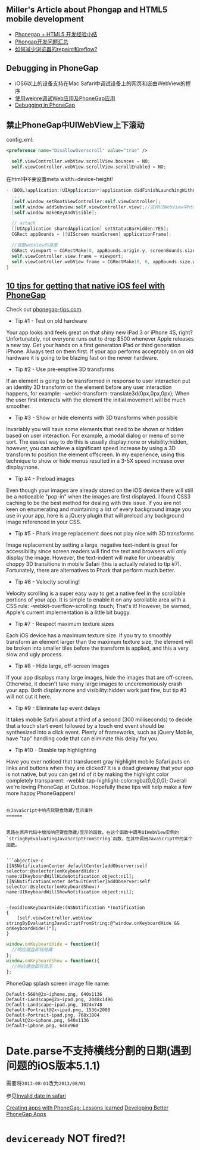 Miller's Article about Phongap and HTML5 mobile development
---
- [Phonegap + HTML5 开发经验小结](http://varnow.org/?p=354)
- [Phongap开发问题汇总](http://varnow.org/?p=355)
- [如何减少浏览器的repaint和reflow?](http://varnow.org/?p=232)

Debugging in PhoneGap
---------------------
- iOS6以上的设备支持在Mac Safari中调试设备上的网页和嵌由WebView的程序
- [使用weinre调试Web应用及PhoneGap应用](http://www.donglongfei.com/2012/03/debug-phonegap-app-using-weinre/?utm_source=rss&utm_medium=rss&utm_campaign=debug-phonegap-app-using-weinre)
- [Debugging in PhoneGap](https://github.com/phonegap/phonegap/wiki/Debugging-in-PhoneGap)


禁止PhoneGap中UIWebView上下滚动
--
config.xml:
```xml
<preference name="DisallowOverscroll" value="true" />
```

```objective-c
  self.viewController.webView.scrollView.bounces = NO;
  self.viewController.webView.scrollView.scrollEnabled = NO;
```

在html中`不要`设置meta width=device-height!

```objective-c
- (BOOL)application:(UIApplication*)application didFinishLaunchingWithOptions:(NSDictionary*)launchOptions
  ...
  [self.window setRootViewController:self.viewController];
  [self.window addSubview:self.viewController.view];//这样UIWebView中html的100%高度就不包括statusbar了
  [self.window makeKeyAndVisible];

  // aztack
  [[UIApplication sharedApplication] setStatusBarHidden:YES];
  CGRect appBounds = [[UIScreen mainScreen] applicationFrame];

  //调整webView的高度
  CGRect viewport = CGRectMake(0, appBounds.origin.y, screenBounds.size.width, appBounds.size.height);
  self.viewController.view.frame = viewport;
  self.viewController.webView.frame = CGRectMake(0, 0, appBounds.size.width, appBounds.size.height);
}

```

[10 tips for getting that native iOS feel with PhoneGap](http://www.mikedellanoce.com/2012/09/10-tips-for-getting-that-native-ios.html)
---
Check out [phonegap-tips.com](phonegap-tips.com).

- Tip #1 - Test on old hardware

Your app looks and feels great on that shiny new iPad 3 or iPhone 4S, right? Unfortunately, not everyone runs out to drop $500 whenever Apple releases a new toy. Get your hands on a first generation iPad or third generation iPhone. Always test on them first. If your app performs acceptably on on old hardware it is going to be blazing fast on the newer hardware.

- Tip #2 - Use pre-emptive 3D transforms

If an element is going to be transformed in response to user interaction put an identity 3D transform on the element before any user interaction happens, for example:
-webkit-transform: translate3d(0px,0px,0px);
When the user first interacts with the element the initial movement will be much smoother.

- Tip #3 - Show or hide elements with 3D transforms when possible

Invariably you will have some elements that need to be shown or hidden based on user interaction. For example, a modal dialog or menu of some sort. The easiest way to do this is usually display:none or visibility:hidden, however, you can achieve a significant speed increase by using a 3D transform to position the element offscreen. In my experience, using this technique to show or hide menus resulted in a 3-5X speed increase over display:none.

- Tip #4 - Preload images

Even though your images are already stored on the iOS device there will still be a noticeable "pop-in" when the images are first displayed. I found CSS3 caching to be the best method for dealing with this issue. If you are not keen on enumerating and maintaining a list of every background image you use in your app, here is a jQuery plugin that will preload any background image referenced in your CSS.

- Tip #5 - Phark image replacement does not play nice with 3D transforms

Image replacement by setting a large, negative text-indent is great for accessibility since screen readers will find the text and browsers will only display the image. However, the text-indent will make for unbearably choppy 3D transitions in mobile Safari (this is actually related to tip #7). Fortunately, there are alternatives to Phark that perform much better.

- Tip #6 - Velocity scrolling!

Velocity scrolling is a super easy way to get a native feel in the scrollable portions of your app. It is simple to enable it on any scrollable area with a CSS rule:
-webkit-overflow-scrolling: touch;
That's it! However, be warned, Apple's current implementation is a little bit buggy.

- Tip #7 - Respect maximum texture sizes

Each iOS device has a maximum texture size. If you try to smoothly transform an element larger than the maximum texture size, the element will be broken into smaller tiles before the transform is applied, and this a very slow and ugly process.

- Tip #8 - Hide large, off-screen images

If your app displays many large images, hide the images that are off-screen. Otherwise, it doesn't take many large images to unceremoniously crash your app. Both display:none and visibility:hidden work just fine, but tip #3 will not cut it here.

- Tip #9 - Eliminate tap event delays

It takes mobile Safari about a third of a second (300 milliseconds) to decide that a touch start event followed by a touch end event should be synthesized into a click event. Plenty of frameworks, such as jQuery Mobile, have "tap" handling code that can eliminate this delay for you.

- Tip #10 - Disable tap highlighting

Have you ever noticed that translucent gray highlight mobile Safari puts on links and buttons when they are clicked? It is a dead giveaway that your app is not native, but you can get rid of it by making the highlight color completely transparent:
-webkit-tap-highlight-color:rgba(0,0,0,0);
Overall we're loving PhoneGap at Outbox. Hopefully these tips will help make a few more happy PhoneGappers!
```

在JavaScript中响应软键盘隐藏/显示事件
======


思路在原声代码中增加响应键盘隐藏/显示的函数，在这个函数中调用UIWebView实例的`stringByEvaluatingJavaScriptFromString`函数，在其中调用JavaScript中的某个函数。


```objective-c
[[NSNotificationCenter defaultCenter]addObserver:self selector:@selector(onKeyboardHide:) name:UIKeyboardWillHideNotification object:nil];
[[NSNotificationCenter defaultCentler]addObserver:self selector:@selector(onKeyboardShow:) name:UIKeyboardWillShowNotification object:nil];


-(void)onKeyboardHide:(NSNotification *)notification
{
    [self.viewController.webView stringByEvaluatingJavaScriptFromString:@"window.onKeyboardHide && onKeyboardHide()"];
}
```

```javascript
window.onKeyboardHide = function(){
  //响应键盘即将隐藏
};
window.onKeyboardShow = function(){
  //响应键盘即将显示
};
```


PhoneGap splash screen image file name:

```
Default-568h@2x~iphone.png, 640x1136
Default-Landscape@2x~ipad.png, 2048x1496
Default-Landscape~ipad.png, 1024x748
Default-Portrait@2x~ipad.png, 1536x2008
Default-Portrait~ipad.png, 768x1004
Default@2x~iphone.png, 640x1136
Default~iphone.png, 640x960
```

Date.parse不支持横线分割的日期(遇到问题的iOS版本5.1.1)
===

需要将`2013-08-01`改为`2013/08/01`

参见[Invalid date in safari](http://stackoverflow.com/questions/4310953/invalid-date-in-safari)


[Creating apps with PhoneGap: Lessons learned](http://www.adobe.com/devnet/phonegap/articles/creating-apps-with-phonegap-lessons.html)
[Developing Better PhoneGap Apps](http://floatlearning.com/2011/03/developing-better-phonegap-apps/)


`deviceready` NOT fired?!
=========================

